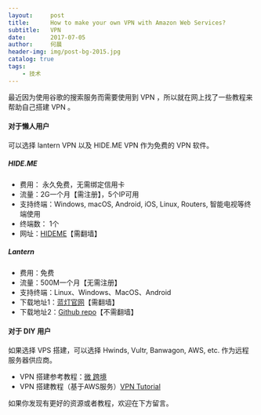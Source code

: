 ```yaml
---
layout:     post
title:      How to make your own VPN with Amazon Web Services?
subtitle:   VPN
date:       2017-07-05
author:     何晨
header-img: img/post-bg-2015.jpg
catalog: true
tags:
    - 技术
---
```


最近因为使用谷歌的搜索服务而需要使用到 VPN ，所以就在网上找了一些教程来帮助自己搭建 VPN 。

#### 对于懒人用户
可以选择 lantern VPN 以及 HIDE.ME VPN 作为免费的 VPN 软件。

##### HIDE.ME
- 费用： 永久免费，无需绑定信用卡
- 流量：2G一个月【需注册】，5个IP可用
- 支持终端：Windows, macOS, Android, iOS, Linux, Routers, 智能电视等终端使用
- 终端数： 1个
- 网址：[HIDEME](https://hide.me/en/?friend=5c6b86519399b)【需翻墙】
 
##### Lantern
- 费用：免费
- 流量：500M一个月【无需注册】
- 支持终端：Linux、Windows、MacOS、Android
- 下载地址1：[蓝灯官网](https://getlantern.org/zh_CN/)【需翻墙】
- 下载地址2：[Github repo](https://github.com/getlantern/lantern)【不需翻墙】

#### 对于 DIY 用户
如果选择 VPS 搭建，可以选择 Hwinds, Vultr, Banwagon, AWS, etc. 作为远程服务器供应商。
- VPN 搭建参考教程：[微 跨境](https://vkuajing.net/)
- VPN 搭建教程（基于AWS服务）[VPN Tutorial](https://aws.amazon.com/premiumsupport/knowledge-center/create-connection-vpc/)

如果你发现有更好的资源或者教程，欢迎在下方留言。
